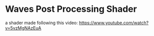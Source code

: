 # Waves Post Processing Shader
 a shader made following this video: https://www.youtube.com/watch?v=5vzMgNAzEuA

